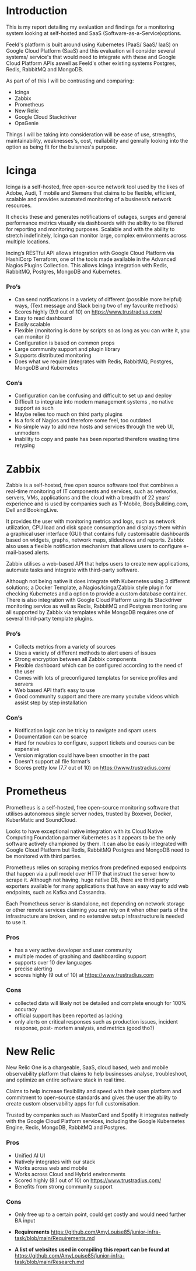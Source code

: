 
# Introduction

This is my report detailing my evaluation and findings for a monitoring system looking at self-hosted and SaaS (Software-as-a-Service)options.

Feeld's platform is built around using Kubernetes (PaaS/ SaaS/ IaaS) on Google Cloud Platform (SaaS) and this evaluation will consider several systems/ service's that would need to integrate with these and Google Cloud Platform APIs aswell as Feeld's other existing systems Postgres, Redis, RabbitMQ and MongoDB.

As part of of this I will be contrasting and comparing:

* Icinga
* Zabbix
* Prometheus
* New Relic
* Google Cloud Stackdriver
* OpsGenie

Things I will be taking into consideration will be ease of use, strengths, maintainability, weaknesses's, cost, realiability and genrally looking into the option as being fit for the buisnnes's purpose.

# Icinga   

Icinga is a self-hosted, free open-source network tool used by the likes of Adobe, Audi, T mobile and Siemens that claims to be flexible, efficient, scalable and provides automated monitoring of a business’s network resources. 

It checks these and generates notifications of outages, surges and general performance metrics visually via dashboards with the ability to be filtered for reporting and monitoring purposes. Scalable and with the ability to stretch indefinitely, Icinga can monitor large, complex environments across multiple locations.

Incing’s RESTful API allows integration with Google Cloud Platform via HashiCorp Terraform, one of the tools made available in the Advanced Nagios Plugins Collection. This allows Icinga integration with Redis, RabbitMQ, Postgres, MongoDB and Kubernetes. 

### Pro’s

* Can send notifications in a variety of different (possible more helpful) ways, (Text message and Slack being two of my favourite methods)
* Scores highly (9.9 out of 10) on https://www.trustradius.com/
* Easy to read dashboard
* Easily scalable
* Flexible (monitoring is done by scripts so as long as you can write it, you can monitor it)
* Configuration is based on common props
* Large community support and plugin library
* Supports distributed monitoring
* Does what we require (integrates with Redis, RabbitMQ, Postgres, MongoDB and Kubernetes

### Con’s

* Configuration can be confusing and difficult to set up and deploy
* Difficult to integrate into modern management systems , no native support as such
* Maybe relies too much on third party plugins
* Is a fork of Nagios and therefore some feel, too outdated
* No simple way to add new hosts and services through the web UI, unmodern
* Inability to copy and paste has been reported therefore wasting time retyping

# Zabbix

Zabbix is a self-hosted, free open source software tool that combines a real-time monitoring of IT components and services, such as networks, servers, VMs, applications and the cloud with a breadth of 22 years’ experience and is used by companies such as T-Mobile, BodyBuilding.com, Dell and BookingLive.

It provides the user with monitoring metrics and logs, such as network utilization, CPU load and disk space consumption and displays them within a graphical user interface (GUI) that contains fully customisable dashboards based on widgets, graphs, network maps, slideshows and reports.
Zabbix also uses a flexible notification mechanism that allows users to configure e-mail-based alerts.

Zabbix utilises a web-based API that helps users to create new applications, automate tasks and integrate with third-party software.

Although not being native it does integrate with Kubernetes using 3 different solutions; a Docker Template, a Nagios/Icinga/Zabbix style plugin for checking Kubernetes and a option to provide a custom database container. There is also integration with Google Cloud Platform using its Stackdriver monitoring service as well as Redis, RabbitMQ and Postgres monitoring are all supported by Zabbix via templates while MongoDB requires one of several third-party template plugins.

### Pro’s
* Collects metrics from a variety of sources
* Uses a variety of different methods to alert users of issues
* Strong encryption between all Zabbix components
* Flexible dashboard which can be configured according to the need of the user
* Comes with lots of preconfigured templates for service profiles and servers
* Web based API that’s easy to use
* Good community support and there are many youtube videos which assist step by step installation

### Con’s
* Notification logic can be tricky to navigate and spam users
* Documentation can be scarce
* Hard for newbies to configure, support tickets and courses can be expensive
* Version migration could have been smoother in the past
* Doesn't support all file format’s
* Scores pretty low (7.7 out of 10) on https://www.trustradius.com/

# Prometheus 

Prometheus is a self-hosted, free open-source monitoring software that utilises autonomous single server nodes, trusted by Boxever, Docker, KuberMatic and SoundCloud.

Looks to have exceptional native integration with its Cloud Native Computing Foundation partner Kubernetes as it appears to be the only software actively championed by them. It can also be easily integrated with Google Cloud Platform but Redis, RabbitMQ Postgres and MongoDB need to be monitored with third parties.

Prometheus relies on scraping metrics from predefined exposed endpoints that happen via a pull model over HTTP that instruct the server how to scrape it. Although not having. huge native DB, there are third party exporters available for many applications that have an easy way to add web endpoints, such as Kafka and Cassandra.  

Each Prometheus server is standalone, not depending on network storage or other remote services claiming you can rely on it when other parts of the infrastructure are broken, and no extensive setup infrastructure is needed to use it.

### Pros

* has a very active developer and user community
* multiple modes of graphing and dashboarding support
* supports over 10 dev languages
* precise alerting
* scores highly (9 out of 10) at https://www.trustradius.com

### Cons

* collected data will likely not be detailed and complete enough for 100% accuracy
* official support has been reported as lacking
* only alerts on critical responses such as production issues, incident response, post- mortem analysis, and metrics (good tho?)

# New Relic

New Relic One is a chargeable, SaaS, cloud based, web and mobile observability platform that claims to help businesses analyse, troubleshoot, and optimize an entire software stack in real time.

Claims to help increase flexibility and speed with their open platform and commitment to open-source standards and gives the user the ability to create custom observability apps for full customisation. 

Trusted by companies such as MasterCard and Spotify it integrates natively with the Google Cloud Platform services, including the Google Kubernetes Engine, Redis, MongoDB, RabbitMQ and Postgres.

### Pros
* Unified AI UI
* Natively integrates with our stack
* Works across web and mobile
* Works across Cloud and Hybrid environments
* Scored highly (8.1 out of 10) on https://www.trustradius.com/
* Benefits from strong community support

### Cons
* Only free up to a certain point, could get costly and would need further BA input


* **Requirements** https://github.com/AmyLouise85/junior-infra-task/blob/main/Requirements.md
* **A list of websites used in compiling this report can be found at** https://github.com/AmyLouise85/junior-infra-task/blob/main/Research.md
